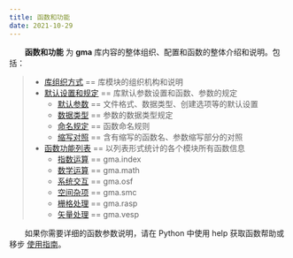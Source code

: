 ```yaml
---
title: 函数和功能
date: 2021-10-29
---
```


**&emsp;&emsp;函数和功能** 为 **gma** 库内容的整体组织、配置和函数的整体介绍和说明。包括：


>+ [库组织方式](/Functions/Structure.html) == 库模块的组织机构和说明
>+ [默认设置和规定](/Functions/Default.html)  == 库默认参数设置和函数、参数的规定
>	* [默认参数](/Functions/Default.html#默认参数) == 文件格式、数据类型、创建选项等的默认设置
>	* [数据类型](/Functions/Default.html#数据类型) == 参数的数据类型规定
>	* [命名规定](/Functions/Default.html#命名规定) == 函数命名规则
>	* [缩写对照](/Functions/Default.html#缩写对照) == 含有缩写的函数名、参数缩写部分的对照
>+ [函数功能列表](/Functions/Function.html)  == 以列表形式统计的各个模块所有函数信息
>	* [指数运算](/Functions/Function.html#指数运算) == gma.index
>	* [数学运算](/Functions/Function.html#数学运算) == gma.math
>	* [系统交互](/Functions/Function.html#系统交互) == gma.osf
>	* [空间杂项](/Functions/Function.html#空间杂项) == gma.smc
>	* [栅格处理](/Functions/Function.html#栅格处理) == gma.rasp
>	* [矢量处理](/Functions/Function.html#矢量处理) == gma.vesp

&emsp;&emsp;如果你需要详细的函数参数说明，请在 Python 中使用 help 获取函数帮助或移步 [使用指南](/UserGuide/)。